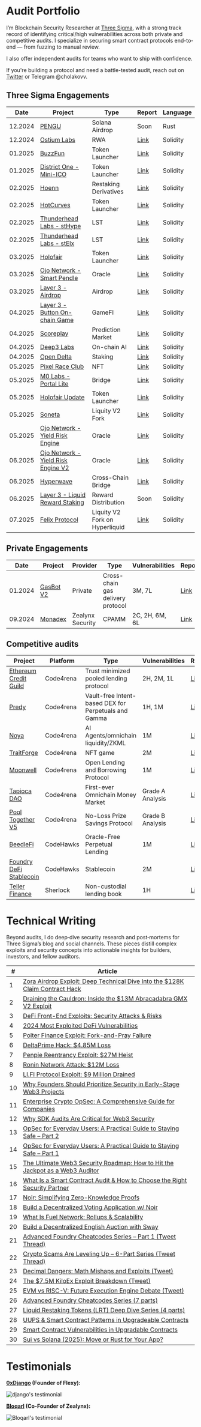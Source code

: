 # Audit Portfolio

I’m Blockchain Security Researcher at [Three Sigma](https://threesigma.xyz/), with a strong track record of identifying critical/high vulnerabilities across both private and competitive audits. I specialize in securing smart contract protocols end-to-end — from fuzzing to manual review.

I also offer independent audits for teams who want to ship with confidence.

If you're building a protocol and need a battle-tested audit, reach out on [Twitter](https://x.com/cholakovvv) or Telegram @cholakovv.

## Three Sigma Engagements

| Date    | Project                                                            | Type                  | Report                                                                                                   | Language |
| ------- | ------------------------------------------------------------------ | --------------------- | -------------------------------------------------------------------------------------------------------- | -------- |
| 12.2024 | [PENGU](https://pudgypenguins.com/)                                | Solana Airdrop        | Soon                                                                                                     | Rust     |
| 12.2024 | [Ostium Labs](https://www.ostium.io/)                              | RWA                   | [Link](https://cdn.sanity.io/files/qoqld077/staging/5c808fe111c8bcc61fed03f4d0f88e79fe387796.pdf)        | Solidity |
| 01.2025 | [BuzzFun](https://buzz.fun/)                                       | Token Launcher        | [Link](https://cdn.sanity.io/files/qoqld077/staging/60e05f736db459727fa7b1ebb7322169afac2e42.pdf)        | Solidity |
| 01.2025 | [District One - Mini-ICO](https://districtone.io/)                 | Token Launcher        | [Link](https://github.com/threesigmaxyz/publications/blob/main/audits/DistrictOne-2/Mini-ICO.pdf)        | Solidity |
| 02.2025 | [Hoenn](https://www.hoenn.fi/)                                     | Restaking Derivatives | [Link](https://cdn.sanity.io/files/qoqld077/staging/1a01c3cde53ae51681e2f875cffa01710e7e20f0.pdf)        | Solidity |
| 02.2025 | [HotCurves](https://www.hotcurves.fun/)                            | Token Launcher        | [Link](https://cdn.sanity.io/files/qoqld077/staging/4f12e4d502595bcf9fc197149a421e099a392626.pdf)        | Solidity |
| 02.2025 | [Thunderhead Labs - stHype](https://thunderhead.xyz/)              | LST                   | [Link](https://github.com/threesigmaxyz/publications/blob/main/audits/thunderhead/stHype.pdf)            | Solidity |
| 02.2025 | [Thunderhead Labs - stElx](https://thunderhead.xyz/)               | LST                   | [Link](https://github.com/threesigmaxyz/publications/blob/main/audits/thunderhead/stElx.pdf)             | Solidity |
| 03.2025 | [Holofair](https://stage-holofair.com/)                            | Token Launcher        | [Link](https://github.com/threesigmaxyz/publications/blob/main/audits/mirai/Holofair.pdf)                | Solidity |
| 03.2025 | [Ojo Network - Smart Pendle](https://ojo.network/)                 | Oracle                | [Link](https://github.com/threesigmaxyz/publications/blob/main/audits/Ojo-Network/OjoSmartPendle.pdf)    | Solidity |
| 03.2025 | [Layer 3 - Airdrop](https://app.layer3.xyz/discover)               | Airdrop               | [Link](https://github.com/threesigmaxyz/publications/blob/main/audits/layer3/Layer3-Airdrop.pdf)         | Solidity |
| 04.2025 | [Layer 3 - Button On-chain Game](https://app.layer3.xyz/discover)  | GameFI                | [Link](https://github.com/threesigmaxyz/publications/blob/main/audits/layer3/Layer3-Button.pdf)          | Solidity |
| 04.2025 | [Scoreplay](https://scoreplay.xyz/)                                | Prediction Market     | [Link](https://github.com/threesigmaxyz/publications/blob/main/audits/scoreplay/SCOREPLAY.pdf)           | Solidity |
| 04.2025 | [Deep3 Labs](https://www.deep3.ai/)                                | On-chain AI           | [Link](https://github.com/threesigmaxyz/publications/blob/main/audits/deep3/Deep3.pdf)                   | Solidity |
| 04.2025 | [Open Delta](https://www.opendelta.com/)                           | Staking               | [Link](https://github.com/threesigmaxyz/publications/blob/main/audits/opendelta/IndexTokenStaking.pdf)   | Solidity |
| 05.2025 | [Pixel Race Club](https://pixelraceclub.com/)                      | NFT                   | [Link](https://cdn.sanity.io/files/qoqld077/staging/6d79c43066b4941b325d2bfe23976e02d1b30ec8.pdf)        | Solidity |
| 05.2025 | [M0 Labs - Portal Lite](https://www.m0.org/)                       | Bridge                | [Link](https://github.com/threesigmaxyz/publications/blob/main/audits/m0labs-2/M0PortalLite.pdf)         | Solidity |
| 05.2025 | [Holofair Update](https://stage-holofair.com/)                     | Token Launcher        | [Link](https://github.com/threesigmaxyz/publications/blob/main/audits/mirai/Holofair-Update.pdf)         | Solidity |
| 05.2025 | [Soneta]()                                                         | Liquity V2 Fork       | [Link](https://threesigma.xyz/case-studies/stablecoin/soneta)                                                                                                     | Solidity |
| 05.2025 | [Ojo Network - Yield Risk Engine](https://ojo.network/)            | Oracle                | [Link](https://github.com/threesigmaxyz/publications/blob/main/audits/Ojo-Network/YieldRiskEngine.pdf)   | Solidity |
| 06.2025 | [Ojo Network - Yield Risk Engine V2](https://ojo.network/)         | Oracle                | [Link](https://github.com/threesigmaxyz/publications/blob/main/audits/Ojo-Network/YieldRiskEngineV2.pdf) | Solidity |
| 06.2025 | [Hyperwave]()                                                      | Cross-Chain Bridge    | [Link](https://threesigma.xyz/case-studies/bridge/hyperwave-1)                                                                                                     | Solidity |
| 06.2025 | [Layer 3 - Liquid Reward Staking](https://app.layer3.xyz/discover) | Reward Distribution   | Soon                                                                                                     | Solidity |
| 07.2025 | [Felix Protocol](https://www.usefelix.xyz/) | Liquity V2 Fork on Hyperliquid   | [Link](https://threesigma.xyz/case-studies/lending/felix-protocol)                                                                                                     | Solidity |


## Private Engagements

Date | Project                             | Provider | Type                 | Vulnerabilities | Report                             | Language |
| ---- | ------------------------------------ | --------- | --------------------------------- | -------------------------- | ---------------------------------- | -------- |
| 01.2024 | [GasBot V2](https://www.gasbot.xyz/) | Private | Cross-chain gas delivery protocol | 3M, 7L         | [Link](./reports/solo/GasBotV2.md) | Solidity |
| 09.2024 | [Monadex](https://docs.monadex.exchange/) | Zealynx Security | CPAMM | 2C, 2H, 6M, 6L         | [Link](https://github.com/ZealynxSecurity/Zealynx/blob/main/Zealynx-portfolio/audit-portfolio/Monadex%20Report.pdf) | Solidity |


## Competitive audits

| Project                                                                                | Platform  | Type                                     | Vulnerabilities | Report                                                                             | Language |
| --------------------------------------------------------------------------------------- | --------- | ---------------------------------------------------- | -------------------------- | ---------------------------------------------------------------------------------- | -------- |
| [Ethereum Credit Guild](https://code4rena.com/audits/2023-12-ethereum-credit-guild#top) | Code4rena | Trust minimized pooled lending protocol              | 2H, 2M, 1L      | [Link](https://code4rena.com/audits/2023-12-ethereum-credit-guild)                 | Solidity |
| [Predy](https://code4rena.com/audits/2024-05-predy#top)                                 | Code4rena | Vault-free Intent-based DEX for Perpetuals and Gamma | 1H, 1M            | [Link](https://code4rena.com/reports/2024-05-predy)                               | Solidity |
| [Noya](https://code4rena.com/audits/2024-04-noya#top)                                   | Code4rena | AI Agents/omnichain liquidity/ZKML                   | 1M                   | [Link](https://code4rena.com/audits/2024-04-noya)                                  | Solidity |
| [TraitForge](https://code4rena.com/audits/2024-07-traitforge)                           | Code4rena | NFT game                                            | 2M                   | [Link](https://code4rena.com/audits/2024-07-traitforge)                            | Solidity |
| [Moonwell](https://code4rena.com/audits/2023-07-moonwell#top)                           | Code4rena | Open Lending and Borrowing Protocol                  | 1M                   | [Link](./reports/contests/Code4rena/RED-LOTUS-REACH/Moonwell.md)                   | Solidity |
| [Tapioca DAO](https://code4rena.com/audits/2023-07-tapioca-dao#top)                     | Code4rena | First-ever Omnichain Money Market                    | Grade A Analysis           | [Link](./reports/contests/Code4rena/RED-LOTUS-REACH/Tapioca.md)                    | Solidity |
| [Pool Together V5](https://code4rena.com/audits/2023-08-pooltogether-v5-part-deux#top)  | Code4rena | No-Loss Prize Savings Protocol                       | Grade B Analysis           | [Link](./reports/contests/Code4rena/PoolTogetherV5.md)                             | Solidity |
| [BeedleFi](https://www.codehawks.com/contests/clkbo1fa20009jr08nyyf9wbx)                | CodeHawks | Oracle-Free Perpetual Lending                        | 1M                   | [Link](./reports/contests/CodeHawks/BeedleFi.md)                                   | Solidity |
| [Foundry DeFi Stablecoin](https://www.codehawks.com/contests/cljx3b9390009liqwuedkn0m0) | CodeHawks | Stablecoin                                           | 2M                   | [Link](./reports/contests/CodeHawks/FoundryDefiStablecoin.md)                      | Solidity |
| [Teller Finance](https://audits.sherlock.xyz/contests/295)                              | Sherlock  | Non-custodial lending book                           | 1H                     | [Link](https://github.com/sherlock-audit/2024-04-teller-finance-judging/issues/49) | Solidity |

# Technical Writing

Beyond audits, I do deep‑dive security research and post‑mortems for Three Sigma’s blog and social channels. These pieces distill complex exploits and security concepts into actionable insights for builders, investors, and fellow auditors.

| # | Article |
|---|---|
| 1 | [Zora Airdrop Exploit: Deep Technical Dive Into the $128K Claim Contract Hack](https://threesigma.xyz/blog/exploit/zora-airdrop-exploit-analysis) |
| 2 | [Draining the Cauldron: Inside the $13M Abracadabra GMX V2 Exploit](https://threesigma.xyz/blog/exploit/abracadabra-gmx-defi-exploit-explained) |
| 3 | [DeFi Front-End Exploits: Security Attacks & Risks](https://threesigma.xyz/blog/exploit/defi-front-end-exploits) |
| 4 | [2024 Most Exploited DeFi Vulnerabilities](https://threesigma.xyz/blog/exploit/2024-defi-exploits-top-vulnerabilities) |
| 5 | [Polter Finance Exploit: Fork-and-Pray Failure](https://threesigma.xyz/blog/exploit/polter-finance-exploit-explained-usd12m-loss) |
| 6 | [DeltaPrime Hack: $4.85M Loss](https://threesigma.xyz/blog/exploit/deltaprime-defi-exploit-avalanche-arbitrum-hack) |
| 7 | [Penpie Reentrancy Exploit: $27M Heist](https://threesigma.xyz/blog/exploit/penpie-reentrancy-exploit-analysis) |
| 8 | [Ronin Network Attack: $12M Loss](https://threesigma.xyz/blog/exploit/ronin-network-12m-exploit-analysis) |
| 9 | [LI.FI Protocol Exploit: $9 Million Drained](https://threesigma.xyz/blog/exploit/lifi-9m-protocol-exploit-analysis) |
| 10 | [Why Founders Should Prioritize Security in Early-Stage Web3 Projects](https://threesigma.xyz/blog/defi/web3-security-for-founders) |
| 11 | [Enterprise Crypto OpSec: A Comprehensive Guide for Companies](https://threesigma.xyz/blog/opsec/enterprise-crypto-opsec-guide-2025) |
| 12 | [Why SDK Audits Are Critical for Web3 Security](https://threesigma.xyz/blog/sdk/web3-sdk-audits-security-guide) |
| 13 | [OpSec for Everyday Users: A Practical Guide to Staying Safe – Part 2](https://threesigma.xyz/blog/opsec/crypto-opsec-guide-part-2-device-privacy-security) |
| 14 | [OpSec for Everyday Users: A Practical Guide to Staying Safe – Part 1](https://threesigma.xyz/blog/opsec/crypto-opsec-guide-part-1-private-key-phishing-security) |
| 15 | [The Ultimate Web3 Security Roadmap: How to Hit the Jackpot as a Web3 Auditor](https://threesigma.xyz/blog/solidity/web3-security-auditor-roadmap-how-to-start-and-succeed) |
| 16 | [What Is a Smart Contract Audit & How to Choose the Right Security Partner](https://threesigma.xyz/blog/solidity/what-is-a-smart-contract-audit-and-how-to-choose-the-right-security-partner) |
| 17 | [Noir: Simplifying Zero-Knowledge Proofs](https://threesigma.xyz/blog/zk/noir-simplifying-zero-knowledge-proofs) |
| 18 | [Build a Decentralized Voting Application w/ Noir](https://threesigma.xyz/blog/zk/build-noir-decentralized-voting-application) |
| 19 | [What Is Fuel Network: Rollups & Scalability](https://threesigma.xyz/blog/ecosystem/fuel-network-ethereum-rollups-blockchain-scalability) |
| 20 | [Build a Decentralized English Auction with Sway](https://threesigma.xyz/blog/ecosystem/build-decentralized-english-auction-sway) |
| 21 | [Advanced Foundry Cheatcodes Series – Part 1 (Tweet Thread)](https://x.com/threesigmaxyz/status/1934901447885238329) |
| 22 | [Crypto Scams Are Leveling Up – 6-Part Series (Tweet Thread)](https://x.com/threesigmaxyz/status/1933139062183035003) |
| 23 | [Decimal Dangers: Math Mishaps and Exploits (Tweet)](https://x.com/threesigmaxyz/status/1929838159019299072) |
| 24 | [The $7.5M KiloEx Exploit Breakdown (Tweet)](https://x.com/threesigmaxyz/status/1919704100490387840) |
| 25 | [EVM vs RISC-V: Future Execution Engine Debate (Tweet)](https://x.com/threesigmaxyz/status/1917910540560617970) |
| 26 | [Advanced Foundry Cheatcodes Series (7 parts)](https://threesigma.xyz/blog/foundry/foundry-vs-hardhat-solidity-testing-tools) |
| 27 | [Liquid Restaking Tokens (LRT) Deep Dive Series (4 parts)](https://threesigma.xyz/blog/lrt's/liquid-staking-vs-restaking-lsts-vs-lrts) |
| 28 | [UUPS & Smart Contract Patterns in Upgradeable Contracts](https://threesigma.xyz/blog/web3-security/upgradeable-smart-contracts-proxy-patterns-ethereu) |
| 29 | [Smart Contract Vulnerabilities in Upgradable Contracts](https://threesigma.xyz/blog/web3-security/upgradeable-contract-security-risks-vulnerabilities) |
| 30 | [Sui vs Solana (2025): Move or Rust for Your App?](https://threesigma.xyz/blog/ecosystem/sui-vs-solana-guide) |



# Testimonials

**[0xDjango](https://x.com/0xDjangoOnChain) (Founder of Flexy):**

![django's testimonial](/testimonials/Django.png)

**[Bloqarl](https://x.com/TheBlockChainer) (Co-Founder of Zealynx):**

![Bloqarl's testimonial](/testimonials/Screenshot%202024-11-26%20at%2013.52.12.png)


